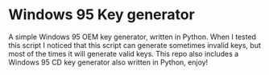 # Windows 95 Key generator
A simple Windows 95 OEM key generator, written in Python. When I tested this script I noticed that this script can generate sometimes invalid keys, but most of the times it will generate valid keys.
This repo also includes a Windows 95 CD key generator also written in Python, enjoy!
